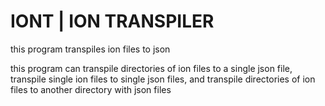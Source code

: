 # IONT | ION TRANSPILER

this program transpiles ion files to json

this program can transpile directories of ion files to a single json file,
transpile single ion files to single json files,
and transpile directories of ion files to another directory with json files


